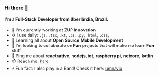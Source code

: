 ### Hi there 👋

#### I'm a Full-Stack Developer from Uberlândia, Brazil.


- 🏢 I'm currently working at **ZUP Innovation**
- ⚙️ I use daily: `.js`, `.tsx`, `.kt`, `.cs`, `.py`, `.html`, `.css`,
- 🌱 Learning all about **Open Source** **Mobile Development**
- 👯 I’m looking to collaborate on **Fun** projects that will make me learn **Fun** stuff
- 💬 Ping me about **reactnative**, **nodejs**, **iot**, **raspberry pi**, **netcore**, **kotlin**
- 📫 Reach me: [here](mailto:thiagobucca@gmail.com)
- ⚡️ Fun fact: I also play in a Band! Check it here: [umnavio](https://open.spotify.com/artist/199u7eLXatU9Si1FT23vJD) 
